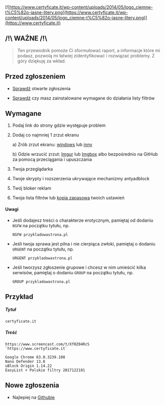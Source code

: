 [![https://www.certyficate.it/wp-content/uploads/2014/05/logo_ciemne-t%C5%82o-jasne-litery.png](https://www.certyficate.it/wp-content/uploads/2014/05/logo_ciemne-t%C5%82o-jasne-litery.png)](https://www.certyficate.it)

## /!\ WAŻNE /!\
> Ten przewodnik pomoże Ci sformułować raport, a informacje które mi podasz, pozwolą mi łatwiej zidentyfikować i rozwiązać problemy. Z góry dziękuję za wkład.

## Przed zgłoszeniem
* [Sprawdź](https://github.com/MajkiIT/polish-ads-filter/issues) otwarte zgłoszenia

* [Sprawdź](https://github.com/MajkiIT/polish-ads-filter#about) czy masz zainstalowane wymagane do działania listy filtrów

## Wymagane
1. Podaj link do strony gdzie występuje problem

2. Dodaj co najmniej 1 zrzut ekranu
 
    a) Zrób zrzut ekranu: [windows](http://www.7tutorials.com/how-use-snipping-tool) lub [inny](http://www.take-a-screenshot.org/)
 
    b) Gdzie wrzucić zrzut: [Imgur](http://imgur.com/) lub [Imgbox](http://imgbox.com/) albo bezpośrednio na GitHub za pomocą przeciągania i upuszczania

3. Twoja przeglądarka

4. Twoje skrypty i rozszerzenia ukrywające mechanizmy antyadblock

5. Twój bloker reklam

6. Twoja lista filtrów lub [kopia zapasowa](https://github.com/MajkiIT/polish-ads-filter/wiki/Jak-stworzy%C4%87,-opublikowa%C4%87-i-za%C5%82adowa%C4%87-kopi%C4%99-zapasow%C4%85-ustawie%C5%84-uBlocka-Origin-lub-Nano-Adblockera) twoich ustawień

#### Uwagi

- Jeśli dodajesz treści o charakterze erotycznym, pamiętaj od dodaniu `NSFW` na początku tytułu, np. 

    `NSFW przykladowastrona.pl`

- Jeśli twoja sprawa jest pilna i nie cierpiąca zwłoki, pamiętaj o dodaniu `URGENT` na początku tytułu, np. 

    `URGENT przykladowastrona.pl`

- Jeśli tworzysz zgłoszenie grupowe i chcesz w nim umieścić kilka serwisów, pamiętaj o dodaniu `GROUP` na początku tytułu, np. 

    `GROUP przykladowastrona.pl`

## Przykład

##### Tytuł
```
certyficate.it
```

##### Treść
```
https://www.screencast.com/t/Xf0Z04RcS
`https://www.certyficate.it`

Google Chrome 63.0.3239.108
Nano Defender 13.8
uBlock Origin 1.14.22
EasyList + Polskie filtry 2017122101
```

## Nowe zgłoszenia
* Najlepiej na [Githubie](https://github.com/MajkiIT/polish-ads-filter/issues/new)
